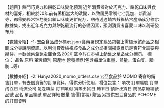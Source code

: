 【題目】熱門巧克力和餅乾口味變化預測
近年消費者對於巧克力、餅乾口味與食材的喜好，相較於20年前有著相當大的改變，以致國民零嘴七七乳加、新貴派等，都需要經常性地提出新口味或更新配方，期待透過銷售數據結合產品成分標示數據集，找出近年巧克力與餅乾最流行的必備因素，預測消費者喜愛口味以利研發布局

【數據介紹】-1: 宏亞食品成分標示.json
食藥署規定食品包裝上需標示該產品之相關成分與說明資訊，以利消費者檢視該食品之成分或相關揭露資訊是否符合需要與期待，本數據集彙整宏亞食品 2020 至今有在市場上銷售之單品成分標示。
欄位：
品名
原料
葷素類別
原產地
營養標示(包含每單位重量、熱量、蛋白質、脂肪…等)

【數據介紹】-2: Hunya2020_momo_orders.csv
宏亞食品於 MOMO 寄倉的銷售訂單，有去個資後的訂單資料，得供分析使用，欄位包含：
項次
訂單編號
訂單成立日
物流公司
配送類型
訂單類別
實際出貨日
轉單日
預計出貨日
商品原廠編號
品號
品名
單品編號
單品詳細
數量
售價(含稅)
贈品
另提供宏亞食品於 PCHOME 的訂單資料